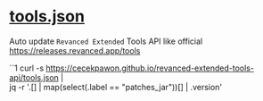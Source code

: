 # [tools.json](https://cecekpawon.github.io/revanced-extended-tools-api/tools.json)
Auto update `Revanced Extended` Tools API like official https://releases.revanced.app/tools

``1
curl -s https://cecekpawon.github.io/revanced-extended-tools-api/tools.json | \
  jq -r  '.[] | map(select(.label == "patches_jar"))[] | .version'
```